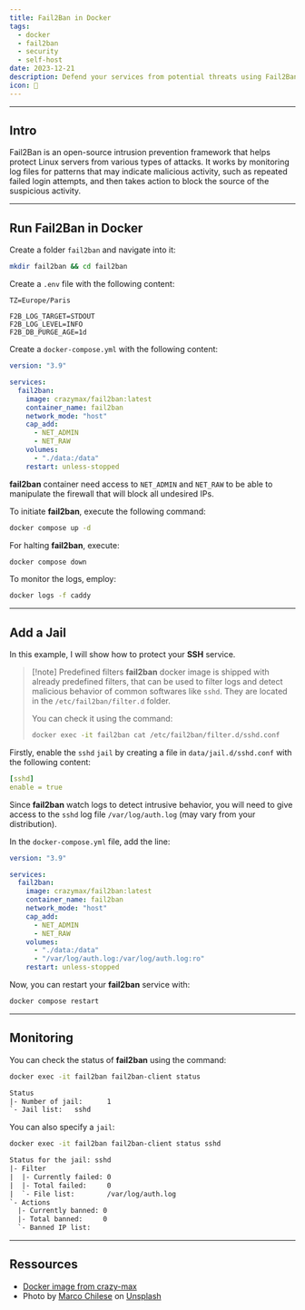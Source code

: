 ```yaml
---
title: Fail2Ban in Docker
tags:
  - docker
  - fail2ban
  - security
  - self-host
date: 2023-12-21
description: Defend your services from potential threats using Fail2Ban, an advanced log monitoring, in a Docker environment.
icon: 📛
---
```


---

## Intro

Fail2Ban is an open-source intrusion prevention framework that helps protect Linux servers from various types of attacks. It works by monitoring log files for patterns that may indicate malicious activity, such as repeated failed login attempts, and then takes action to block the source of the suspicious activity.

---

## Run Fail2Ban in Docker

Create a folder `fail2ban` and navigate into it:

```bash
mkdir fail2ban && cd fail2ban
```

Create a `.env` file with the following content:

```env
TZ=Europe/Paris

F2B_LOG_TARGET=STDOUT
F2B_LOG_LEVEL=INFO
F2B_DB_PURGE_AGE=1d
```

Create a `docker-compose.yml` with the following content:

```yml
version: "3.9"

services:
  fail2ban:
    image: crazymax/fail2ban:latest
    container_name: fail2ban
    network_mode: "host"
    cap_add:
      - NET_ADMIN
      - NET_RAW
    volumes:
      - "./data:/data"
    restart: unless-stopped
```

**fail2ban** container need access to `NET_ADMIN` and `NET_RAW` to be able to manipulate the firewall that will block all undesired IPs.

To initiate **fail2ban**, execute the following command:

```bash
docker compose up -d
```

For halting **fail2ban**, execute:

```bash
docker compose down
```

To monitor the logs, employ:

```bash
docker logs -f caddy
```

---

## Add a Jail

In this example, I will show how to protect your **SSH** service.

> [!note] Predefined filters
> **fail2ban** docker image is shipped with already predefined filters, that can be used to filter logs and detect malicious behavior of common softwares like `sshd`. They are located in the `/etc/fail2ban/filter.d` folder.
>
> You can check it using the command:
>
> ```bash
> docker exec -it fail2ban cat /etc/fail2ban/filter.d/sshd.conf
> ```

Firstly, enable the `sshd` `jail` by creating a file in `data/jail.d/sshd.conf` with the following content:

```yml
[sshd]
enable = true
```

Since **fail2ban** watch logs to detect intrusive behavior, you will need to give access to the `sshd` log file `/var/log/auth.log` (may vary from your distribution).

In the `docker-compose.yml` file, add the line:

```yml {13}
version: "3.9"

services:
  fail2ban:
    image: crazymax/fail2ban:latest
    container_name: fail2ban
    network_mode: "host"
    cap_add:
      - NET_ADMIN
      - NET_RAW
    volumes:
      - "./data:/data"
      - "/var/log/auth.log:/var/log/auth.log:ro"
    restart: unless-stopped
```

Now, you can restart your **fail2ban** service with:

```bash
docker compose restart
```

---

## Monitoring

You can check the status of **fail2ban** using the command:

```bash
docker exec -it fail2ban fail2ban-client status
```

```txt
Status
|- Number of jail:      1
`- Jail list:   sshd
```

You can also specify a `jail`:

```bash
docker exec -it fail2ban fail2ban-client status sshd
```

```txt
Status for the jail: sshd
|- Filter
|  |- Currently failed: 0
|  |- Total failed:     0
|  `- File list:        /var/log/auth.log
`- Actions
  |- Currently banned: 0
  |- Total banned:     0
  `- Banned IP list:
```

---

## Ressources

- [Docker image from crazy-max](https://github.com/crazy-max/docker-fail2ban/tree/master)
- Photo by [Marco Chilese](https://unsplash.com/@chmarco?utm_content=creditCopyText&utm_medium=referral&utm_source=unsplash) on [Unsplash](https://unsplash.com/photos/gray-metal-frame-2sMbKyQvom4?utm_content=creditCopyText&utm_medium=referral&utm_source=unsplash)
